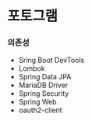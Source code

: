 # 포토그램

### 의존성

- Sring Boot DevTools
- Lombok
- Spring Data JPA
- MariaDB Driver
- Spring Security
- Spring Web
- oauth2-client
